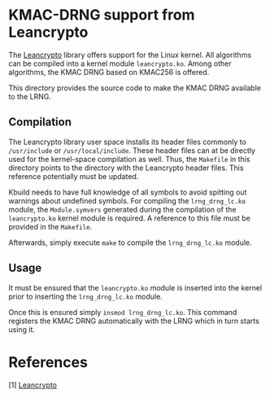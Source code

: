 # KMAC-DRNG support from Leancrypto

The [Leancrypto](https://github.com/smuellerDD/leancrypto) library offers
support for the Linux kernel. All algorithms can be compiled into a
kernel module `leancrypto.ko`. Among other algorithms, the KMAC DRNG
based on KMAC256 is offered.

This directory provides the source code to make the KMAC DRNG available
to the LRNG.

## Compilation

The Leancrypto library user space installs its header files commonly to
`/usr/include` or `/usr/local/include`. These header files can at be directly
used for the kernel-space compilation as well. Thus, the `Makefile` in this
directory points to the directory with the Leancrypto header files. This
reference potentially must be updated.

Kbuild needs to have full knowledge of all symbols to avoid spitting out
warnings about undefined symbols. For compiling the `lrng_drng_lc.ko` module,
the `Module.symvers` generated during the compilation of the `leancrypto.ko`
kernel module is required. A reference to this file  must be provided in the
`Makefile`.

Afterwards, simply execute `make` to compile the `lrng_drng_lc.ko` module.

## Usage

It must be ensured that the `leancrypto.ko` module is inserted into the kernel
prior to inserting the `lrng_drng_lc.ko` module.

Once this is ensured simply `insmod lrng_drng_lc.ko`. This command registers
the KMAC DRNG automatically with the LRNG which in turn starts using it.

# References

[1] [Leancrypto](https://github.com/smuellerDD/leancrypto)
